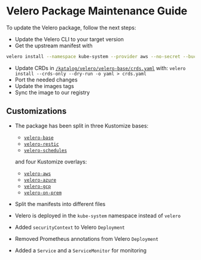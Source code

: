 # Velero Package Maintenance Guide

To update the Velero package, follow the next steps:
- Update the Velero CLI to your target version
- Get the upstream manifest with
```bash
velero install --namespace kube-system --provider aws --no-secret --bucket my-bucket --dry-run -o yaml --plugins velero/velero-plugin-for-aws:<tag> --use-node-agent > orig.yaml
```
- Update CRDs in [`/katalog/velero/velero-base/crds.yaml`](./velero-base/crds.yaml) with: `velero install --crds-only --dry-run -o yaml > crds.yaml`
- Port the needed changes
- Update the images tags
- Sync the image to our registry

## Customizations
- The package has been split in three Kustomize bases:
  - [`velero-base`](./velero-base)
  - [`velero-restic`](./velero-restic)
  - [`velero-schedules`](./velero-schedules)

  and four Kustomize overlays:
  - [`velero-aws`](./velero-aws)
  - [`velero-azure`](./velero-azure)
  - [`velero-gcp`](./velero-gcp)
  - [`velero-on-prem`](./velero-on-prem)
- Split the manifests into different files
- Velero is deployed in the `kube-system` namespace instead of `velero`
- Added `securityContext` to Velero `Deployment`
- Removed Prometheus annotations from Velero `Deployment`
- Added a `Service` and a `ServiceMonitor` for monitoring
